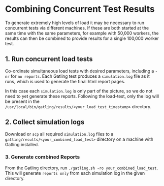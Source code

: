 # Combining Concurrent Test Results

To generate extremely high levels of load it may be necessary to run concurrent tests via different machines. If these are both started at the same time with the same parameters, for example with 50,000 workers, the results can then be combined to provide results for a single 100,000 worker test.

## 1. Run concurrent load tests

Co-ordinate simultaneous load tests with desired parameters, including a `-nr` for `no reports`. Each Gatling test produces a `simulation.log` file as it runs, which is used to generate the final html report pages.

In this case each `simulation.log` is only part of the picture, so we do not need to yet generate these reports. Following the load-test, only the log will be present in the `/usr/local/bin/gatling/results/<your_load_test_timestamp>` directory.

## 2. Collect simulation logs

Download or `scp` all required `simulation.log` files to a `gatling/results/<your_combined_load_test>` directory on a machine with Gatling installed.

### 3. Generate combined Reports

From the Gatling directory, run `./gatling.sh -ro your_combined_load_test`. This will generate `reports only` from each simulation log in the given directory.
